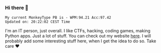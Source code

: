 ### Hi there 👋
<!-- PB START -->
```
My current MonkeyType PB is - WPM:94.21 Acc:97.42
Updated on: 20:22:02 CEST Time
```
<!-- PB END -->
I'm an IT person, just overall. I like CTFs, hacking, coding games, making Python apps. Just a lot of stuff.
You can check out my website [here](https://skill3472.github.io/).
I will probably add some interesting stuff here, when I get the idea to do so. Take care ❤️

